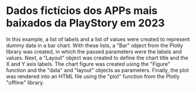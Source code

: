 # Dados fictícios dos APPs mais baixados da PlayStory em 2023 

In this example, a list of labels and a list of values were created to represent dummy data in a bar chart. With these lists, a "Bar" object from the Plotly library was created, in which the passed parameters were the labels and values. Next, a "Layout" object was created to define the chart title and the X and Y axis labels. The chart figure was created using the "Figure" function and the "data" and "layout" objects as parameters. Finally, the plot was rendered into an HTML file using the "plot" function from the Plotly "offline" library.
